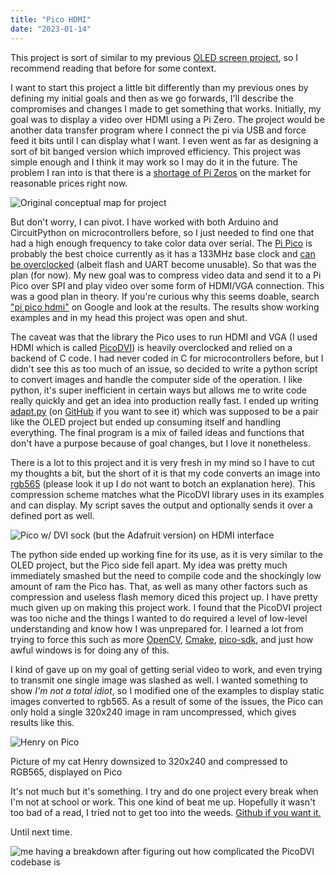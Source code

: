 ```yaml
---
title: "Pico HDMI"
date: "2023-01-14"
---
```


This project is sort of similar to my previous <a href="/projects/Oled">OLED screen project</a>, so I recommend reading that before for some context.

I want to start this project a little bit differently than my previous ones by defining my initial goals and then as we go forwards, I'll describe the compromises and changes I made to get something that works. Initially, my goal was to display a video over HDMI using a Pi Zero. The project would be another data transfer program where I connect the pi via USB and force feed it bits until I can display what I want. I even went as far as designing a sort of bit banged version which improved efficiency. This project was simple enough and I think it may work so I may do it in the future. The problem I ran into is that there is a <a href="https://www.adafruit.com/product/5291">shortage of Pi Zeros</a> on the market for reasonable prices right now.

<img src="https://i.imgur.com/5YEp9oP.png" alt="Original conceptual map for project" />

But don't worry, I can pivot. I have worked with both Arduino and CircuitPython on microcontrollers before, so I just needed to find one that had a high enough frequency to take color data over serial. The <a href="https://www.raspberrypi.com/products/raspberry-pi-pico/">Pi Pico</a> is probably the best choice currently as it has a 133MHz base clock and <a href="https://forums.raspberrypi.com/viewtopic.php?t=301902">can be overclocked</a> (albeit flash and UART become unusable). So that was the plan (for now). My new goal was to compress video data and send it to a Pi Pico over SPI and play video over some form of HDMI/VGA connection. This was a good plan in theory. If you're curious why this seems doable, search <a href="https://www.google.com/search?client=firefox-b-1-d&q=pi+pico+hdmi">"pi pico hdmi"</a> on Google and look at the results. The results show working examples and in my head this project was open and shut.

The caveat was that the library the Pico uses to run HDMI and VGA (I used HDMI which is called <a href="https://github.com/Wren6991/PicoDVI">PicoDVI</a>) is heavily overclocked and relied on a backend of C code. I had never coded in C for microcontrollers before, but I didn't see this as too much of an issue, so decided to write a python script to convert images and handle the computer side of the operation. I like python, it's super inefficient in certain ways but allows me to write code really quickly and get an idea into production really fast. I ended up writing <a href="https://github.com/TrojanPinata/hdmipico/blob/main/adapt.py">adapt.py</a> (on <a href="https://github.com/TrojanPinata/hdmipico">GitHub</a> if you want to see it) which was supposed to be a pair like the OLED project but ended up consuming itself and handling everything. The final program is a mix of failed ideas and functions that don't have a purpose because of goal changes, but I love it nonetheless.

There is a lot to this project and it is very fresh in my mind so I have to cut my thoughts a bit, but the short of it is that my code converts an image into <a href="https://en.wikipedia.org/wiki/High_color">rgb565</a> (please look it up I do not want to botch an explanation here). This compression scheme matches what the PicoDVI library uses in its examples and can display. My script saves the output and optionally sends it over a defined port as well.

<img src="https://i.imgur.com/hhXTVRU.jpg" alt="Pico w/ DVI sock (but the Adafruit version) on HDMI interface" />

The python side ended up working fine for its use, as it is very similar to the OLED project, but the Pico side fell apart. My idea was pretty much immediately smashed but the need to compile code and the shockingly low amount of ram the Pico has. That, as well as many other factors such as compression and useless flash memory diced this project up. I have pretty much given up on making this project work. I found that the PicoDVI project was too niche and the things I wanted to do required a level of low-level understanding and know how I was unprepared for. I learned a lot from trying to force this such as more <a href="https://opencv.org/">OpenCV</a>, <a href="https://cmake.org/">Cmake</a>, <a href="https://github.com/raspberrypi/pico-sdk">pico-sdk</a>, and just how awful windows is for doing any of this.

I kind of gave up on my goal of getting serial video to work, and even trying to transmit one single image was slashed as well. I wanted something to show <i>I'm not a total idiot</i>, so I modified one of the examples to display static images converted to rgb565. As a result of some of the issues, the Pico can only hold a single 320x240 image in ram uncompressed, which gives results like this.

<img src="https://i.imgur.com/v8TTk0P.jpg" alt="Henry on Pico" />

Picture of my cat Henry downsized to 320x240 and compressed to RGB565, displayed on Pico

It's not much but it's something. I try and do one project every break when I'm not at school or work. This one kind of beat me up. Hopefully it wasn't too bad of a read, I tried not to get too into the weeds. <a href="https://github.com/TrojanPinata/hdmipico">Github if you want it.</a>

Until next time.

<img src="https://i.imgur.com/P727gxV.jpg" alt="me having a breakdown after figuring out how complicated the PicoDVI codebase is" />